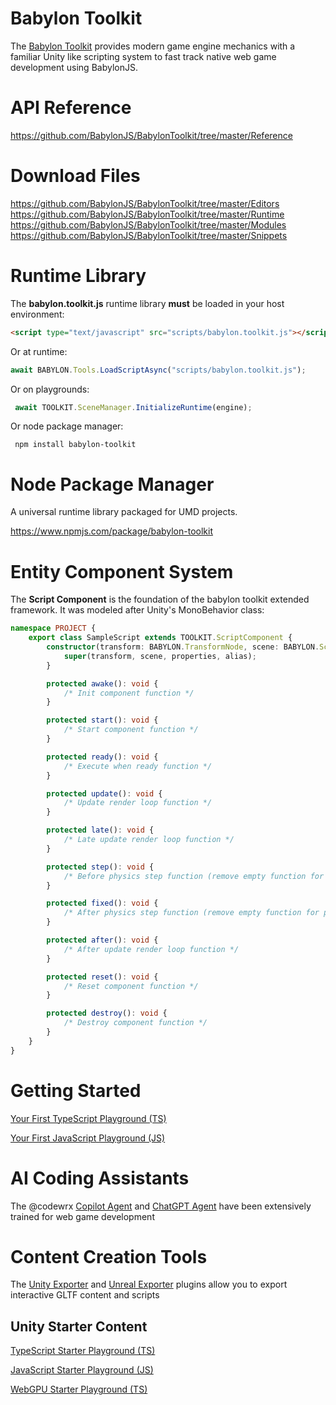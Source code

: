 # Babylon Toolkit

The <a target="_blank" href="https://www.babylontoolkit.com">Babylon Toolkit</a> provides modern game engine mechanics with a familiar Unity like scripting system to fast track native web game development using BabylonJS.


# API Reference

https://github.com/BabylonJS/BabylonToolkit/tree/master/Reference


# Download Files

https://github.com/BabylonJS/BabylonToolkit/tree/master/Editors
https://github.com/BabylonJS/BabylonToolkit/tree/master/Runtime
https://github.com/BabylonJS/BabylonToolkit/tree/master/Modules
https://github.com/BabylonJS/BabylonToolkit/tree/master/Snippets


# Runtime Library

The **babylon.toolkit.js** runtime library **must** be loaded in your host environment:

```html
<script type="text/javascript" src="scripts/babylon.toolkit.js"></script>
```

Or at runtime:
```typescript
await BABYLON.Tools.LoadScriptAsync("scripts/babylon.toolkit.js");
```

Or on playgrounds:
```typescript
 await TOOLKIT.SceneManager.InitializeRuntime(engine);
```

Or node package manager:
```
 npm install babylon-toolkit
```


# Node Package Manager

A universal runtime library packaged for UMD projects.

https://www.npmjs.com/package/babylon-toolkit


# Entity Component System

The **Script Component** is the foundation of the babylon toolkit extended framework. It was modeled after Unity's MonoBehavior class:
```typescript
namespace PROJECT {
    export class SampleScript extends TOOLKIT.ScriptComponent {
        constructor(transform: BABYLON.TransformNode, scene: BABYLON.Scene, properties: any = {}, alias: string = "PROJECT.SampleScript") {
            super(transform, scene, properties, alias);
        }        

        protected awake(): void {
            /* Init component function */
        }

        protected start(): void {
            /* Start component function */
        }

        protected ready(): void {
            /* Execute when ready function */
        }

        protected update(): void {
            /* Update render loop function */
        }

        protected late(): void {
            /* Late update render loop function */
        }

        protected step(): void {
            /* Before physics step function (remove empty function for performance) */
        }

        protected fixed(): void {
            /* After physics step function (remove empty function for performance) */
        }

        protected after(): void {
            /* After update render loop function */
        }

        protected reset(): void {
            /* Reset component function */
        }

        protected destroy(): void {
            /* Destroy component function */
        }
    }
}
```


# Getting Started 

<a target="_blank" href="https://playground.babylonjs.com/index.html?BabylonToolkit#PNII2N">Your First TypeScript Playground (TS)</a>

<a target="_blank" href="https://playground.babylonjs.com/index.html?BabylonToolkit#HLQXU4">Your First JavaScript Playground (JS)</a>


# AI Coding Assistants

The @codewrx <a target="_blank" href="https://marketplace.visualstudio.com/items?itemName=MackeyKinard.codewrx-babylon-agent">Copilot Agent</a> and <a target="_blank" href="https://chatgpt.com/g/g-68329759940c8191bff103476e6220b0-babylon-toolkit-agent">ChatGPT Agent</a> have been extensively trained for web game development


# Content Creation Tools

The <a target="_blank" href="https://github.com/BabylonJS/BabylonToolkit/tree/master/Editors/Unity">Unity Exporter</a> and <a target="_blank" href="https://github.com/BabylonJS/BabylonToolkit/tree/master/Editors/Unreal">Unreal Exporter</a> plugins allow you to export interactive GLTF content and scripts


Unity Starter Content
----------------------
<a target="_blank" href="https://playground.babylonjs.com/index.html?BabylonToolkit#V9AUOR">TypeScript Starter Playground (TS)</a>

<a target="_blank" href="https://playground.babylonjs.com/index.html?BabylonToolkit#GJWO5O">JavaScript Starter Playground (JS)</a>

<a target="_blank" href="https://playground.babylonjs.com/index.html?webgpu&BabylonToolkit#TWDYSM">WebGPU Starter Playground (TS)</a>
